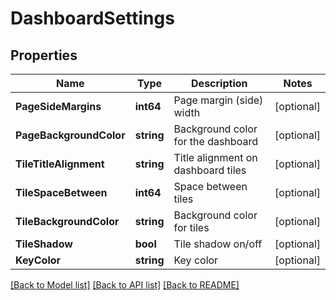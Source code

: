 # DashboardSettings

## Properties

Name | Type | Description | Notes
------------ | ------------- | ------------- | -------------
**PageSideMargins** | **int64** | Page margin (side) width | [optional] 
**PageBackgroundColor** | **string** | Background color for the dashboard | [optional] 
**TileTitleAlignment** | **string** | Title alignment on dashboard tiles | [optional] 
**TileSpaceBetween** | **int64** | Space between tiles | [optional] 
**TileBackgroundColor** | **string** | Background color for tiles | [optional] 
**TileShadow** | **bool** | Tile shadow on/off | [optional] 
**KeyColor** | **string** | Key color | [optional] 

[[Back to Model list]](../README.md#documentation-for-models) [[Back to API list]](../README.md#documentation-for-api-endpoints) [[Back to README]](../README.md)


